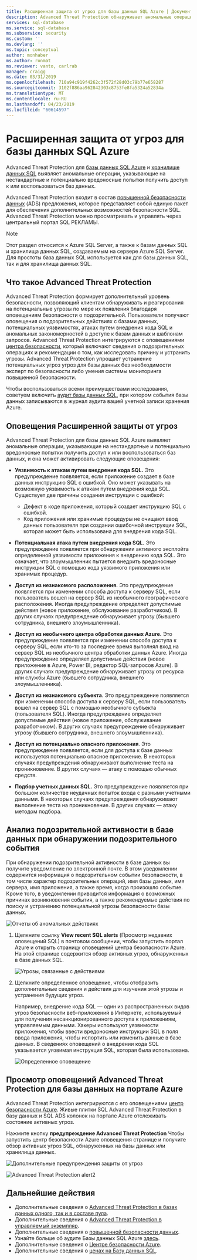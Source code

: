 ```yaml
---
title: Расширенная защита от угроз для базы данных SQL Azure | Документация Майкрософт
description: Advanced Threat Protection обнаруживает аномальные операции базы данных, указывающее, потенциальные угрозы безопасности в базе данных SQL Azure.
services: sql-database
ms.service: sql-database
ms.subservice: security
ms.custom: ''
ms.devlang: ''
ms.topic: conceptual
author: monhaber
ms.author: ronmat
ms.reviewer: vanto, carlrab
manager: craigg
ms.date: 03/31/2019
ms.openlocfilehash: 710a94c919f4262c3f572f28d03c79b77e658287
ms.sourcegitcommit: 3102f886aa962842303c8753fe8fa5324a52834a
ms.translationtype: MT
ms.contentlocale: ru-RU
ms.lasthandoff: 04/23/2019
ms.locfileid: "60614597"
---
```

# <a name="advanced-threat-protection-for-azure-sql-database"></a>Расширенная защита от угроз для базы данных SQL Azure

Advanced Threat Protection для [базы данных SQL Azure](sql-database-technical-overview.md) и [хранилище данных SQL](../sql-data-warehouse/sql-data-warehouse-overview-what-is.md) выявляет аномальные операции, указывающие на нестандартные и потенциально вредоносные попытки получить доступ к или воспользоваться баз данных.

Advanced Threat Protection входит в состав [повышенной безопасности данных](sql-database-advanced-data-security.md) (ADS) предложения, которое представляет собой единую пакет для обеспечения дополнительных возможностей безопасности SQL. Advanced Threat Protection можно просматривать и управлять через центральный портал SQL РЕКЛАМЫ.

> [!NOTE]
> Этот раздел относится к Azure SQL Server, а также к базам данных SQL и хранилища данных SQL, создаваемым на сервере Azure SQL Server. Для простоты база данных SQL используется как для базы данных SQL, так и для хранилища данных SQL.

## <a name="what-is-advanced-threat-protection"></a>Что такое Advanced Threat Protection

 Advanced Threat Protection формирует дополнительный уровень безопасности, позволяющий клиентам обнаруживать и реагирования на потенциальные угрозы по мере их появления благодаря оповещениям безопасности о подозрительной. Пользователи получают оповещения о подозрительных действиях с базами данных, потенциальных уязвимостях, атаках путем внедрения кода SQL и аномальных закономерностей в доступе к базам данных и шаблонам запросов. Advanced Threat Protection интегрируются с оповещениями [центра безопасности](https://azure.microsoft.com/services/security-center/), который включают сведения о подозрительных операциях и рекомендации о том, как исследовать причину и устранить угрозы. Advanced Threat Protection упрощает устранение потенциальных угроз угроз для базы данных без необходимости эксперт по безопасности либо умения системы мониторинга повышенной безопасности.

Чтобы воспользоваться всеми преимуществами исследования, советуем включить [аудит базы данных SQL](sql-database-auditing.md), при котором события базы данных записываются в журнал аудита вашей учетной записи хранения Azure.  

## <a name="advanced-threat-protection-alerts"></a>Оповещения Расширенной защиты от угроз

Advanced Threat Protection для базы данных SQL Azure выявляет аномальные операции, указывающие на нестандартные и потенциально вредоносные попытки получить доступ к или воспользоваться баз данных, и она может активировать следующие оповещения:

- **Уязвимость к атакам путем внедрения кода SQL.** Это предупреждение появляется, если приложение создает в базе данных инструкцию SQL с ошибкой. Оно может указывать на возможную уязвимость к атакам путем внедрения кода SQL. Существует две причины создания инструкции с ошибкой:

  - Дефект в коде приложения, который создает инструкцию SQL с ошибкой.
  - Код приложения или хранимые процедуры не очищают ввод данных пользователя при создании ошибочной инструкции SQL, которая может быть использована для внедрения кода SQL.
- **Потенциальная атака путем внедрения кода SQL.** Это предупреждение появляется при обнаружении активного эксплойта определенной уязвимости приложения к внедрению кода SQL. Это означает, что злоумышленник пытается внедрить вредоносные инструкции SQL с помощью кода уязвимого приложения или хранимых процедур.
- **Доступ из незнакомого расположения.** Это предупреждение появляется при изменении способа доступа к серверу SQL, если пользователь вошел на сервер SQL из необычного географического расположения. Иногда предупреждение определяет допустимые действия (новое приложение, обслуживание разработчиком). В других случаях предупреждение обнаруживает угрозу (бывшего сотрудника, внешнего злоумышленника).
- **Доступ из необычного центра обработки данных Azure.** Это предупреждение появляется при изменении способа доступа к серверу SQL, если кто-то за последнее время выполнял вход на сервер SQL из необычного центра обработки данных Azure. Иногда предупреждение определяет допустимые действия (новое приложение в Azure, Power BI, редактор SQL-запросов Azure). В других случаях предупреждение обнаруживает угрозу от ресурса или службы Azure (бывшего сотрудника, внешнего злоумышленника).
- **Доступ из незнакомого субъекта**. Это предупреждение появляется при изменении способа доступа к серверу SQL, если пользователь вошел на сервер SQL с помощью необычного субъекта (пользователя SQL). Иногда предупреждение определяет допустимые действия (новое приложение, обслуживание разработчиком). В других случаях предупреждение обнаруживает угрозу (бывшего сотрудника, внешнего злоумышленника).
- **Доступ из потенциально опасного приложения**. Это предупреждение появляется, если для доступа к базе данных используется потенциально опасное приложение. В некоторых случаях предупреждения обнаруживают выполнение теста на проникновение. В других случаях — атаку с помощью обычных средств.
- **Подбор учетных данных SQL.** Это предупреждение появляется при большом количестве неудачных попыток входа с разными учетными данными. В некоторых случаях предупреждения обнаруживают выполнение теста на проникновение. В других случаях — атаку методом подбора.

## <a name="explore-anomalous-database-activities-upon-detection-of-a-suspicious-event"></a>Анализ подозрительной активности в базе данных при обнаружении подозрительного события

При обнаружении подозрительной активности в базе данных вы получите уведомление по электронной почте. В этом уведомлении содержится информация о подозрительном событии безопасности, в том числе характер подозрительных операций, имя базы данных, имя сервера, имя приложения, а также время, когда произошло событие. Кроме того, в уведомлении приводится информация о возможных причинах возникновения события, а также рекомендуемые действия по поиску и устранению потенциальной угрозы безопасности базы данных.

![Отчеты об аномальных действиях](./media/sql-database-threat-detection/anomalous_activity_report.png)

1. Щелкните ссылку **View recent SQL alerts** (Просмотр недавних оповещений SQL) в почтовом сообщении, чтобы запустить портал Azure и открыть страницу оповещений центра безопасности Azure. На этой странице содержится обзор активных угроз, обнаруженных в базе данных SQL.

   ![Угрозы, связанные с действиями](./media/sql-database-threat-detection/active_threats.png)

2. Щелкните определенное оповещение, чтобы отобразить дополнительные сведения и действия для изучения этой угрозы и устранения будущих угроз.

   Например, внедрение кода SQL — один из распространенных видов угроз безопасности веб-приложений в Интернете, используемый для получения несанкционированного доступа к приложениям, управляемым данными. Хакеры используют уязвимости приложения, чтобы ввести вредоносные инструкции SQL в поля ввода приложения, чтобы испортить или изменить данные в базе данных. В сведениях оповещений о внедрении кода SQL указывается уязвимая инструкция SQL, которая была использована.

   ![Определенное оповещение](./media/sql-database-threat-detection/specific_alert.png)

## <a name="explore-advanced-threat-protection-alerts-for-your-database-in-the-azure-portal"></a>Просмотр оповещений Advanced Threat Protection для базы данных на портале Azure

Advanced Threat Protection интегрируются с его оповещениями [центр безопасности Azure](https://azure.microsoft.com/services/security-center/). Живые плитки SQL Advanced Threat Protection в базу данных и SQL ADS колонок на портале Azure отслеживать состояние активных угроз.

Нажмите кнопку **предупреждение Advanced Threat Protection** Чтобы запустить центр безопасности Azure оповещения странице и получите обзор активных угроз SQL, обнаруженных на базы данных или хранилища данных.

   ![Дополнительные предупреждения защиты от угроз](./media/sql-database-threat-detection/threat_detection_alert.png)

   ![Advanced Threat Protection alert2](./media/sql-database-threat-detection/threat_detection_alert_atp.png)

## <a name="next-steps"></a>Дальнейшие действия

- Дополнительные сведения о [Advanced Threat Protection в базах данных одного, так и в составе пула](sql-database-threat-detection.md).
- Дополнительные сведения о [Advanced Threat Protection в управляемый экземпляр](sql-database-managed-instance-threat-detection.md).
- Дополнительные сведения о [повышенной безопасности данных](sql-database-advanced-data-security.md).
- Узнайте больше об аудите Базы данных SQL Azure [здесь](sql-database-auditing.md).
- Дополнительные сведения о [Центре безопасности Azure](https://docs.microsoft.com/azure/security-center/security-center-intro).
- Дополнительные сведения о [ценах на Базу данных SQL](https://azure.microsoft.com/pricing/details/sql-database/).  
